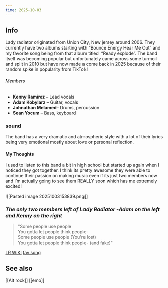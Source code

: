 ```yaml
---
time: 2025-10-03
---
```


## Info
Lady radiator originated from Union City, New jersey around 2006. They currently have two albums starting with “Bounce Energy Hear Me Out” and my favorite song being from that album titled  “Ready explode”. The band itself was becoming popular but unfortunately came across some turmoil and split in 2010 but have now made a come back in 2025 because of their random spike in popularity from TikTok! 
###### Members
- **Kenny Ramirez** – Lead vocals
- **Adam Kobylarz** – Guitar, vocals
- **Johnathan Melamed**– Drums, percussion
- **Sean Yocum** – Bass, keyboard
### sound
The band has a very dramatic and atmospheric style with a lot of their lyrics being very emotional mostly about love or personal reflection.
#### My Thoughts
 I used to listen to this band a bit in high school but started up again when I noticed they got together. I think its pretty awesome they were able to continue their passion on making music even if its just two members now and I’m actually going to see them REALLY soon which has me extremely excited!

![[Pasted image 20251003153839.png]]
### *The only two members left of Lady Radiator -Adam on the left and Kenny on the right*

>"Some people use people  
You gotta let people think people-  
Some people use people (You're lost)  
You gotta let people think people- (and fake)"

[LR WIKI](https://www.last.fm/music/Lady+Radiator/+wiki)
[fav song](https://genius.com/Lady-radiator-ready-explode-lyrics)
## See also
[[Alt rock]]
[[emo]]


